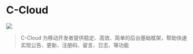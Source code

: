 # C-Cloud
![](https://i.loli.net/2020/02/21/fsTjnmHiwNtOyX8.png)

> C-Cloud 为移动开发者提供稳定、高效、简单的后台基础框架，帮助快速实现公告、更新、注册码、留言、日志、等功能

